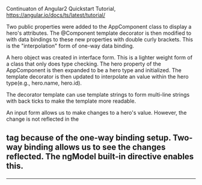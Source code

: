 Continuaton of Angular2 Quickstart Tutorial, 
https://angular.io/docs/ts/latest/tutorial/

Two public properties were added to the AppComponent class to display a hero's
attributes. The @Component template decorator is then modified to with data
bindings to these new properties with double curly brackets. This is the 
"interpolation" form of one-way data binding.

A hero object was created in interface form. This is a lighter weight form of a
class that only does type checking. The hero property of the AppComponent is
then expanded to be a hero type and initialized. The template decorator is then
updated to interpolate an value within the hero type(e.g., hero.name, hero.id).

The decorator template can use template strings to form multi-line strings with
back ticks to make the template more readable.

An input form allows us to make changes to a hero's value. However, the change
is not reflected in the <h2> tag because of the one-way binding setup. Two-way
binding allows us to see the changes reflected. The ngModel built-in directive
enables this.

********************************************************************************
